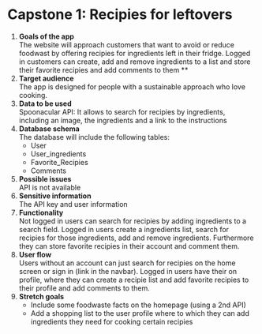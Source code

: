# Capstone 1: Recipies for leftovers

1. **Goals of the app**
	</br>The website will approach customers that want
	to avoid or reduce foodwast by offering recipies for ingredients left in their fridge. Logged in customers can create, add and remove ingredients to a list and store their favorite recipies and add comments to them
**
2. **Target audience**
	</br> The app is designed for people with a sustainable approach who love cooking.
3. **Data to be used**
	</br> Spoonacular API: It allows to search for recipies by ingredients, including an image, the ingredients and a link to the instructions
4. **Database schema**
	</br> The database will include the following tables: 	
	* User 
	* User_ingredients
	* Favorite_Recipies
	* Comments
5. **Possible issues**
	</br> API is not available
6. **Sensitive information**
	</br> The API key and user information
7. **Functionality**
	</br> Not logged in users can search for recipies by adding ingredients to a search field. Logged in users create a ingredients list, search for recipies for those ingredients, add and remove ingredients. Furthermore they can store favorite recipies in their account and comment them.
8. **User flow**
</br> Users without an account can just search for recipies on the home screen or sign in (link in the navbar). Logged in users have their on profile, where they can create a recipie list and add favorite recipies to their profile and add comments to them.
9. **Stretch goals**
	* 	Include some foodwaste facts on the homepage (using a 2nd API)
	*  Add a shopping list to the user profile where to which they can add ingredients they need for cooking certain recipies	

